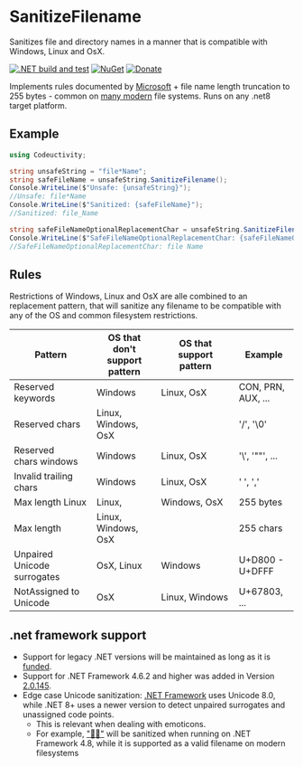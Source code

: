 # SanitizeFilename

Sanitizes file and directory names in a manner that is compatible with Windows, Linux and OsX.

[![.NET build and test](https://github.com/Codeuctivity/SanitizeFilename/actions/workflows/dotnet.yml/badge.svg)](https://github.com/Codeuctivity/SanitizeFilename/actions/workflows/dotnet.yml) [![NuGet](https://img.shields.io/nuget/v/Codeuctivity.SanitizeFilename.svg)](https://www.nuget.org/packages/Codeuctivity.SanitizeFilename/) [![Donate](https://img.shields.io/static/v1?label=Paypal&message=Donate&color=informational)](https://www.paypal.com/donate?hosted_button_id=7M7UFMMRTS7UE)

Implements rules documented by [Microsoft](https://docs.microsoft.com/en-us/windows/win32/fileio/naming-a-file#naming-conventions) + file name length truncation to 255 bytes - common on [many modern](https://en.wikipedia.org/wiki/Comparison_of_file_systems) file systems. Runs on any .net8 target platform.

## Example

```csharp
using Codeuctivity;

string unsafeString = "file*Name";
string safeFileName = unsafeString.SanitizeFilename();
Console.WriteLine($"Unsafe: {unsafeString}");
//Unsafe: file*Name
Console.WriteLine($"Sanitized: {safeFileName}");
//Sanitized: file_Name

string safeFileNameOptionalReplacementChar = unsafeString.SanitizeFilename(' ');
Console.WriteLine($"SafeFileNameOptionalReplacementChar: {safeFileNameOptionalReplacementChar}");
//SafeFileNameOptionalReplacementChar: file Name
```

## Rules

Restrictions of Windows, Linux and OsX are alle combined to an replacement pattern, that will sanitize any filename to be compatible with any of the OS and common filesystem restrictions.

| Pattern                          | OS that don't support pattern | OS that support pattern | Example            |
| -------------------------------- | ----------------------------- | ----------------------- | ------------------ |
| Reserved keywords                | Windows                       | Linux, OsX              | CON, PRN, AUX, ... |
| Reserved chars                   | Linux, Windows, OsX           |                         | '/', '\0'          |
| Reserved chars windows           | Windows                       | Linux, OsX              | '\\\', '""', ...   |
| Invalid trailing chars           | Windows                       | Linux, OsX              | ' ', ','           |
| Max length Linux                 | Linux,                        | Windows, OsX            | 255 bytes          |
| Max length                       | Linux, Windows, OsX           |                         | 255 chars          |
| Unpaired Unicode surrogates      | OsX, Linux                    | Windows                 | U+D800 - U+DFFF    |
| NotAssigned to Unicode           | OsX                           | Linux, Windows          | U+67803, ...       |

## .net framework support

- Support for legacy .NET versions will be maintained as long as it is [funded](https://github.com/sponsors/Codeuctivity).
- Support for .NET Framework 4.6.2 and higher was added in Version [2.0.145](https://www.nuget.org/packages/Codeuctivity.SanitizeFilename/2.0.145).
- Edge case Unicode sanitization: [.NET Framework](https://learn.microsoft.com/en-us/dotnet/framework/whats-new/#character-categories) uses Unicode 8.0, while .NET 8+ uses a newer version to detect unpaired surrogates and unassigned code points.
	- This is relevant when dealing with emoticons.
	- For example, ["💏🏻"](https://emojipedia.org/kiss-light-skin-tone) will be sanitized when running on .NET Framework 4.8, while it is supported as a valid filename on modern filesystems
